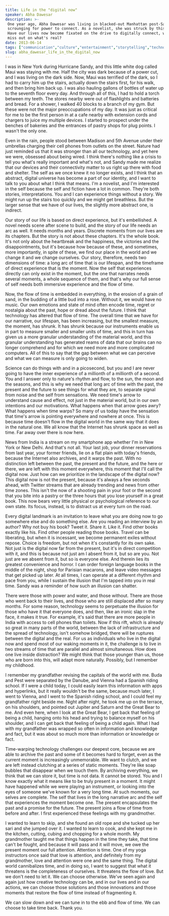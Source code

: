 ```yaml
---
title: Life in the "digital now"
speaker: Abha Dawesar
description: >-
 One year ago, Abha Dawesar was living in blacked-out Manhattan post-Sandy,
 scrounging for power to connect. As a novelist, she was struck by this metaphor:
 Have our lives now become fixated on the drive to digitally connect, while we
 miss out on what's real?
date: 2013-06-14
tags: ["communication","culture","entertainment","storytelling","technology"]
slug: abha_dawesar_life_in_the_digital_now
---
```


I was in New York during Hurricane Sandy, and this little white dog called Maui was
staying with me. Half the city was dark because of a power cut, and I was living on the
dark side. Now, Maui was terrified of the dark, so I had to carry him up the stairs,
actually down the stairs first, for his walk, and then bring him back up. I was also
hauling gallons of bottles of water up to the seventh floor every day. And through all of
this, I had to hold a torch between my teeth. The stores nearby were out of flashlights
and batteries and bread. For a shower, I walked 40 blocks to a branch of my gym. But these
were not the major preoccupations of my day. It was just as critical for me to be the
first person in at a cafe nearby with extension cords and chargers to juice my multiple
devices. I started to prospect under the benches of bakeries and the entrances of pastry
shops for plug points. I wasn't the only one.

Even in the rain, people stood between Madison and 5th Avenue under their umbrellas
charging their cell phones from outlets on the street. Nature had just reminded us that it
was stronger than all our technology, and yet here we were, obsessed about being wired. I
think there's nothing like a crisis to tell you what's really important and what's not,
and Sandy made me realize that our devices and their connectivity matter to us right up
there with food and shelter. The self as we once knew it no longer exists, and I think
that an abstract, digital universe has become a part of our identity, and I want to talk
to you about what I think that means. I'm a novelist, and I'm interested in the self
because the self and fiction have a lot in common. They're both stories, interpretations.
You and I can experience things without a story. We might run up the stairs too quickly
and we might get breathless. But the larger sense that we have of our lives, the slightly
more abstract one, is indirect.

Our story of our life is based on direct experience, but it's embellished. A novel needs
scene after scene to build, and the story of our life needs an arc as well. It needs
months and years. Discrete moments from our lives are its chapters. But the story is not
about these chapters. It's the whole book. It's not only about the heartbreak and the
happiness, the victories and the disappointments, but it's because how because of these,
and sometimes, more importantly, in spite of these, we find our place in the world and we
change it and we change ourselves. Our story, therefore, needs two dimensions of time: a
long arc of time that is our lifespan, and the timeframe of direct experience that is the
moment. Now the self that experiences directly can only exist in the moment, but the one
that narrates needs several moments, a whole sequence of them, and that's why our full
sense of self needs both immersive experience and the flow of time.

Now, the flow of time is embedded in everything, in the erosion of a grain of sand, in the
budding of a little bud into a rose. Without it, we would have no music. Our own emotions
and state of mind often encode time, regret or nostalgia about the past, hope or dread
about the future. I think that technology has altered that flow of time. The overall time
that we have for our narrative, our lifespan, has been increasing, but the smallest
measure, the moment, has shrunk. It has shrunk because our instruments enable us in part
to measure smaller and smaller units of time, and this in turn has given us a more
granular understanding of the material world, and this granular understanding has
generated reams of data that our brains can no longer comprehend and for which we need
more and more complicated computers. All of this to say that the gap between what we can
perceive and what we can measure is only going to widen.

Science can do things with and in a picosecond, but you and I are never going to have the
inner experience of a millionth of a millionth of a second. You and I answer only to
nature's rhythm and flow, to the sun, the moon and the seasons, and this is why we need
that long arc of time with the past, the present and the future to see things for what
they are, to separate signal from noise and the self from sensations. We need time's arrow
to understand cause and effect, not just in the material world, but in our own intentions
and our motivations. What happens when that arrow goes awry? What happens when time
warps? So many of us today have the sensation that time's arrow is pointing everywhere and
nowhere at once. This is because time doesn't flow in the digital world in the same way
that it does in the natural one. We all know that the Internet has shrunk space as well as
time. Far away over there is now here.

News from India is a stream on my smartphone app whether I'm in New York or New Delhi. And
that's not all. Your last job, your dinner reservations from last year, your former
friends, lie on a flat plain with today's friends, because the Internet also archives, and
it warps the past. With no distinction left between the past, the present and the future,
and the here or there, we are left with this moment everywhere, this moment that I'll call
the digital now. Just how can we prioritize in the landscape of the digital now? This
digital now is not the present, because it's always a few seconds ahead, with Twitter
streams that are already trending and news from other time zones. This isn't the now of a
shooting pain in your foot or the second that you bite into a pastry or the three hours
that you lose yourself in a great book. This now bears very little physical or
psychological reference to our own state. Its focus, instead, is to distract us at every
turn on the road.

Every digital landmark is an invitation to leave what you are doing now to go somewhere
else and do something else. Are you reading an interview by an author? Why not buy his
book? Tweet it. Share it. Like it. Find other books exactly like his. Find other people
reading those books. Travel can be liberating, but when it is incessant, we become
permanent exiles without repose. Choice is freedom, but not when it's constantly for its
own sake. Not just is the digital now far from the present, but it's in direct competition
with it, and this is because not just am I absent from it, but so are you. Not just are we
absent from it, but so is everyone else. And therein lies its greatest convenience and
horror. I can order foreign language books in the middle of the night, shop for Parisian
macarons, and leave video messages that get picked up later. At all times, I can operate
at a different rhythm and pace from you, while I sustain the illusion that I'm tapped into
you in real time. Sandy was a reminder of how such an illusion can shatter.

There were those with power and water, and those without. There are those who went back to
their lives, and those who are still displaced after so many months. For some reason,
technology seems to perpetuate the illusion for those who have it that everyone does, and
then, like an ironic slap in the face, it makes it true. For example, it's said that there
are more people in India with access to cell phones than toilets. Now if this rift, which
is already so great in many parts of the world, between the lack of infrastructure and the
spread of technology, isn't somehow bridged, there will be ruptures between the digital
and the real. For us as individuals who live in the digital now and spend most of our
waking moments in it, the challenge is to live in two streams of time that are parallel
and almost simultaneous. How does one live inside distraction? We might think that those
younger than us, those who are born into this, will adapt more naturally. Possibly, but I
remember my childhood.

I remember my grandfather revising the capitals of the world with me. Buda and Pest were
separated by the Danube, and Vienna had a Spanish riding school. If I were a child today,
I could easily learn this information with apps and hyperlinks, but it really wouldn't be
the same, because much later, I went to Vienna, and I went to the Spanish riding school,
and I could feel my grandfather right beside me. Night after night, he took me up on the
terrace, on his shoulders, and pointed out Jupiter and Saturn and the Great Bear to me.
And even here, when I look at the Great Bear, I get back that feeling of being a child,
hanging onto his head and trying to balance myself on his shoulder, and I can get back
that feeling of being a child again. What I had with my grandfather was wrapped so often
in information and knowledge and fact, but it was about so much more than information or
knowledge or fact.

Time-warping technology challenges our deepest core, because we are able to archive the
past and some of it becomes hard to forget, even as the current moment is increasingly
unmemorable. We want to clutch, and we are left instead clutching at a series of static
moments. They're like soap bubbles that disappear when we touch them. By archiving
everything, we think that we can store it, but time is not data. It cannot be stored. You
and I know exactly what it means like to be truly present in a moment. It might have
happened while we were playing an instrument, or looking into the eyes of someone we've
known for a very long time. At such moments, our selves are complete. The self that lives
in the long narrative arc and the self that experiences the moment become one. The present
encapsulates the past and a promise for the future. The present joins a flow of time from
before and after. I first experienced these feelings with my grandmother.

I wanted to learn to skip, and she found an old rope and she tucked up her sari and she
jumped over it. I wanted to learn to cook, and she kept me in the kitchen, cutting, cubing
and chopping for a whole month. My grandmother taught me that things happen in the time
they take, that time can't be fought, and because it will pass and it will move, we owe
the present moment our full attention. Attention is time. One of my yoga instructors once
said that love is attention, and definitely from my grandmother, love and attention were
one and the same thing. The digital world cannibalizes time, and in doing so, I want to
suggest that what it threatens is the completeness of ourselves. It threatens the flow of
love. But we don't need to let it. We can choose otherwise. We've seen again and again
just how creative technology can be, and in our lives and in our actions, we can choose
those solutions and those innovations and those moments that restore the flow of time
instead of fragmenting it.

We can slow down and we can tune in to the ebb and flow of time. We can choose to take
time back. Thank you.

<!--
ad_duration=3.33
event="TEDGlobal 2013"
external_start_time=0
intro_duration=11.82
is_subtitle_required="False"
is_talk_featured="True"
language="en"
language_swap="False"
native_language="en"
number_of_related_talks=6
number_of_speakers=1
number_of_subtitled_videos=26
number_of_tags=5
number_of_talk_download_languages=26
number_of_talk_more_resources=0
number_of_talk_recommendations=0
number_of_talks_take_actions=0
post_ad_duration=0.83
published_timestamp="2013-10-30 15:16:19"
recording_date="2013-06-14"
speaker_description="Novelist"
speaker_is_published=1
speaker_name="Abha Dawesar"
talk_name="Life in the \"digital now\""
talks_tags=["communication","culture","entertainment","storytelling","technology"]
url_audio="https://download.ted.com/talks/AbhaDawesar_2013G.mp3?apikey=acme-roadrunner"
url_photo_speaker="https://pe.tedcdn.com/images/ted/bdfabc6515ff2d6cb5b41970062cd3e65fecd84f_254x191.jpg"
url_photo_talk="https://s3.amazonaws.com/talkstar-photos/uploads/2838cd11-3a3a-4b57-8b15-fd23d3136729/AbhaDawesar_2013G-embed.jpg"
url_webpage="https://www.ted.com/talks/abha_dawesar_life_in_the_digital_now"
video_type_name="TED Stage Talk"
-->